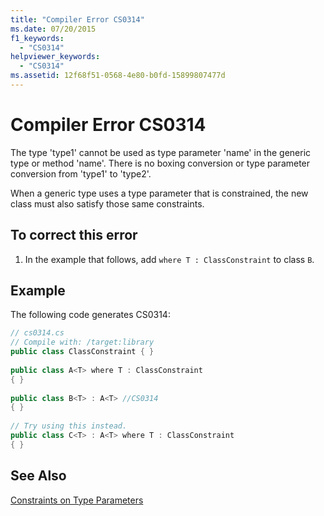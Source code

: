 ```yaml
---
title: "Compiler Error CS0314"
ms.date: 07/20/2015
f1_keywords: 
  - "CS0314"
helpviewer_keywords: 
  - "CS0314"
ms.assetid: 12f68f51-0568-4e80-b0fd-15899807477d
---
```

# Compiler Error CS0314
The type 'type1' cannot be used as type parameter 'name' in the generic type or method 'name'. There is no boxing conversion or type parameter conversion from 'type1' to 'type2'.  
  
 When a generic type uses a type parameter that is constrained, the new class must also satisfy those same constraints.  
  
## To correct this error  
  
1. In the example that follows, add `where T : ClassConstraint` to class `B`.  
  
## Example  
 The following code generates CS0314:  
  
```csharp  
// cs0314.cs  
// Compile with: /target:library  
public class ClassConstraint { }  
  
public class A<T> where T : ClassConstraint  
{ }  
  
public class B<T> : A<T> //CS0314  
{ }  
  
// Try using this instead.  
public class C<T> : A<T> where T : ClassConstraint  
{ }  
```  
  
## See Also  
 [Constraints on Type Parameters](../../csharp/programming-guide/generics/constraints-on-type-parameters.md)
